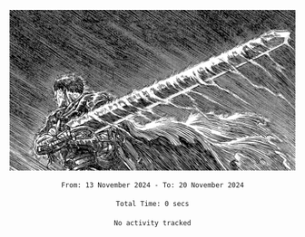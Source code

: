 <!-- Profile image -->
<p align="center">
 <img src="assets/bpD2ohb.png" width="1080px">
</p>
<!-- Profile image end -->

<div align="center">
<!--START_SECTION:waka-->

```txt
From: 13 November 2024 - To: 20 November 2024

Total Time: 0 secs

No activity tracked
```

<!--END_SECTION:waka-->
</div>
